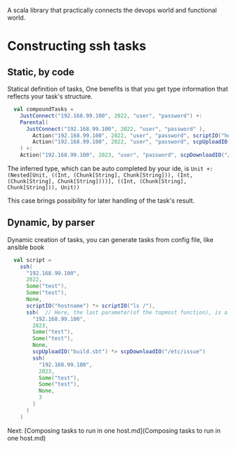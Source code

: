 A scala library that practically connects the devops world and functional world.

# Constructing ssh tasks

## Static, by code

Statical definition of tasks, One benefits is that you get type information that reflects your
task's structure.


```scala
  val compoundTasks =
    JustConnect("192.168.99.100", 2022, "user", "password") +:
    Parental(
      JustConnect("192.168.99.100", 2022, "user", "password" ),
        Action("192.168.99.100", 2022, "user", "password", scriptIO("hostname")) +:
        Action("192.168.99.100", 2022, "user", "password", scpUploadIO("build.sbt"))
    ) +:
    Action("192.168.99.100", 2023, "user", "password", scpDownloadIO("/etc/issue"))
```

The inferred type, which can be auto completed by your ide, is `Unit +: (Nested[Unit, ((Int,
(Chunk[String], Chunk[String])), (Int, (Chunk[String], Chunk[String])))], ((Int, (Chunk[String],
Chunk[String])), Unit))`

This case brings possibility for later handling of the task's result.

## Dynamic, by parser

Dynamic creation of tasks, you can generate tasks from config file, like ansible book

```scala
  val script =
    ssh(
      "192.168.99.100",
      2022,
      Some("test"),
      Some("test"),
      None,
      scriptIO("hostname") *> scriptIO("ls /"),
      ssh(  // Here, the last parameter(of the topmost function), is a variable length Seq
        "192.168.99.100",
        2023,
        Some("test"),
        Some("test"),
        None,
        scpUploadIO("build.sbt") *> scpDownloadIO("/etc/issue")
        ssh(
          "192.168.99.100",
          2023,
          Some("test"),
          Some("test"),
          None,
          3
        )
      )
    )
```

Next: [Composing tasks to run in one host.md](Composing tasks to run in one host.md)